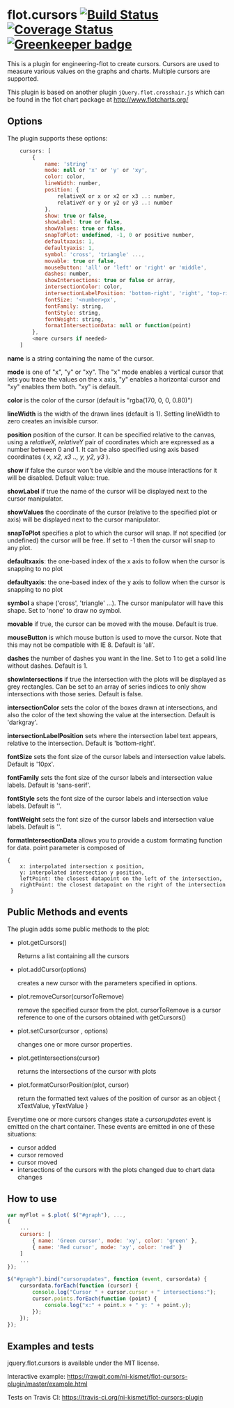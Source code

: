 flot.cursors [![Build Status](https://travis-ci.org/ni-kismet/flot-cursors-plugin.svg?branch=master)](https://travis-ci.org/ni-kismet/flot-cursors-plugin) [![Coverage Status](https://coveralls.io/repos/github/ni-kismet/flot-cursors-plugin/badge.svg?branch=master)](https://coveralls.io/github/ni-kismet/flot-cursors-plugin?branch=master) [![Greenkeeper badge](https://badges.greenkeeper.io/ni-kismet/flot-cursors-plugin.svg)](https://greenkeeper.io/)
============

This is a plugin for engineering-flot to create cursors. Cursors are used to measure various values on the graphs and charts. Multiple cursors are supported.

This plugin is based on another plugin `jQuery.flot.crosshair.js` which can be found in the flot chart package at <http://www.flotcharts.org/>

Options
-------

The plugin supports these options:

```javascript
    cursors: [
        {
            name: 'string'
            mode: null or 'x' or 'y' or 'xy',
            color: color,
            lineWidth: number,
            position: {
                relativeX or x or x2 or x3 ..: number,
                relativeY or y or y2 or y3 ..: number
            },
            show: true or false,
            showLabel: true or false,
            showValues: true or false,
            snapToPlot: undefined, -1, 0 or positive number,
            defaultxaxis: 1,
            defaultyaxis: 1,
            symbol: 'cross', 'triangle' ...,
            movable: true or false,
            mouseButton: 'all' or 'left' or 'right' or 'middle',
            dashes: number,
            showIntersections: true or false or array,
            intersectionColor: color,
            intersectionLabelPosition: 'bottom-right', 'right', 'top-right' 'bottom-left', 'left' or 'top-left',
            fontSize: '<number>px',
            fontFamily: string,
            fontStyle: string,
            fontWeight: string,
            formatIntersectionData: null or function(point)
        },
        <more cursors if needed>
    ]
```

**name** is a string containing the name of the cursor.

**mode** is one of "x", "y" or "xy". The "x" mode enables a vertical cursor that lets you trace the values on the x axis, "y" enables a horizontal cursor and "xy" enables them both. "xy" is default.

**color** is the color of the cursor (default is "rgba(170, 0, 0, 0.80)")

**lineWidth** is the width of the drawn lines (default is 1). Setting lineWidth to zero creates an invisible cursor.

**position** position of the cursor. It can be specified relative to the canvas, using a *relativeX, relativeY* pair of coordinates which are expressed as a number between 0 and 1. It can be also specified using axis based coordinates ( *x, x2, x3 .., y, y2, y3* ).

**show** if false the cursor won't be visible and the mouse interactions for it will be disabled. Default value: true.

**showLabel** if true the name of the cursor will be displayed next to the cursor manipulator.

**showValues** the coordinate of the cursor (relative to the specified plot or axis) will be displayed next to the cursor manipulator.

**snapToPlot** specifies a plot to which the cursor will snap. If not specified (or undefined) the cursor will be free. If set to -1 then the cursor will snap to any plot.

**defaultxaxis**: the one-based index of the x axis to follow when the cursor is snapping to no plot

**defaultyaxis**: the one-based index of the y axis to follow when the cursor is snapping to no plot

**symbol** a shape ('cross', 'triangle' ...). The cursor manipulator will have this shape. Set to 'none' to draw no symbol.

**movable** if true, the cursor can be moved with the mouse. Default is true.

**mouseButton** is which mouse button is used to move the cursor. Note that this may not be compatible with IE 8. Default is 'all'.

**dashes** the number of dashes you want in the line. Set to 1 to get a solid line without dashes. Default is 1.

**showIntersections** if true the intersection with the plots will be displayed as grey rectangles. Can be set to an array of series indices to only show intersections with those series. Default is false.

**intersectionColor** sets the color of the boxes drawn at intersections, and also the color of the text showing the value at the intersection. Default is 'darkgray'.

**intersectionLabelPosition** sets where the intersection label text appears, relative to the intersection. Default is 'bottom-right'.

**fontSize** sets the font size of the cursor labels and intersection value labels. Default is '10px'.

**fontFamily** sets the font size of the cursor labels and intersection value labels. Default is 'sans-serif'.

**fontStyle** sets the font size of the cursor labels and intersection value labels. Default is ''.

**fontWeight** sets the font size of the cursor labels and intersection value labels. Default is ''.

**formatIntersectionData** allows you to provide a custom formating function for data. point parameter is composed of
```
{
    x: interpolated intersection x position,
    y: interpolated intersection y position,
    leftPoint: the closest datapoint on the left of the intersection,
    rightPoint: the closest datapoint on the right of the intersection
 }
```

Public Methods and events
-------------------------


The plugin adds some public methods to the plot:

* plot.getCursors()

    Returns a list containing all the cursors

* plot.addCursor(options)

    creates a new cursor with the parameters specified in options.

* plot.removeCursor(cursorToRemove)

    remove the specified cursor from the plot. cursorToRemove is a cursor
    reference to one of the cursors obtained with getCursors()

* plot.setCursor(cursor , options)

    changes one or more cursor properties.

* plot.getIntersections(cursor)

    returns the intersections of the cursor with plots 	

* plot.formatCursorPosition(plot, cursor)

    return the formatted text values of the position of cursor as an
    object { xTextValue, yTextValue }

Everytime one or more cursors changes state a *cursorupdates* event is emitted on the chart container.
These events are emitted in one of these situations:

* cursor added
* cursor removed
* cursor moved
* intersections of the cursors with the plots changed due to chart data changes


How to use
----------

```javascript
var myFlot = $.plot( $("#graph"), ...,
{
    ...
    cursors: [
        { name: 'Green cursor', mode: 'xy', color: 'green' },
        { name: 'Red cursor', mode: 'xy', color: 'red' }
    ]
    ...
});

$("#graph").bind("cursorupdates", function (event, cursordata) {
    cursordata.forEach(function (cursor) {
        console.log("Cursor " + cursor.cursor + " intersections:");
        cursor.points.forEach(function (point) {
            console.log("x:" + point.x + " y: " + point.y);
        });
    });
});
```    

Examples and tests
------------------

jquery.flot.cursors is available under the MIT license.

Interactive example: <https://rawgit.com/ni-kismet/flot-cursors-plugin/master/example.html>

Tests on Travis CI: https://travis-ci.org/ni-kismet/flot-cursors-plugin
